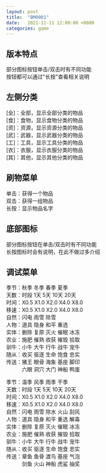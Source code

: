```yaml
---  
layout: post  
title:  "BM0001"  
date:   2021-11-11 12:00:00 +0800  
categories: game  
---  
```

  

## 版本特点  

  部分图标按钮单击/双击时有不同功能  
  按钮都可以通过"长按"查看相关说明  

## 左侧分类  

  [全]：全部，显示全部分类的物品  
  [食]：食物，显示食物分类的物品  
  [资]：资源，显示资源分类的物品  
  [武]：武器，显示武器分类的物品  
  [工]：工具，显示工具分类的物品  
  [衣]：衣服，显示衣服分类的物品  
  [其]：其他，显示其他分类的物品  

## 刷物菜单  

  单击：获得一个物品  
  双击：获得一组物品  
  长按：显示物品名字  

## 底部图标  

  部分图标按钮在单击/双击时有不同功能  
  长按图标时会有说明，在此不做过多介绍  


## 调试菜单  

  季节：秋季  冬季  春季  夏季  
  天数：时段  1天  5天  10天  20天  
  时间：X0.5  X1.0  X2.0  X4.0  X8.0  
  移速：X0.5  X1.0  X2.0  X4.0  X8.0  
  自然：闪电  雨雪  除雪  
  人物：道具  隐身  和平  重选  
  实体：删除  复原  灭火  催眠  冰冻  
  农业：施肥  催熟  收获  摧毁  拾取  
  驯牛：小牛  大牛  行牛  战牛  宠牛  
  随从：收买  驱逐  生命  饱食  忠实  
  传送：猪王  眼骨  海象  基座  脚印  
  　　　六眼  洞穴  大门  神船  鸭蛋  
  
  季节：温季  风季  雨季  干季  
  天数：时段  1天  5天  10天  20天  
  时间：X0.5  X1.0  X2.0  X4.0  X8.0  
  移速：X0.5  X1.0  X2.0  X4.0  X8.0  
  自然：闪电  雨雪  除水  火山  刮风  
  人物：道具  隐身  和平  重选  解毒  
  实体：删除  复原  灭火  催眠  冰冻  
  农业：施肥  催熟  收获  摧毁  拾取  
  驯牛：小牛  大牛  行牛  战牛  宠牛  
  随从：收买  驱逐  生命  饱食  忠实  
  传送：章鱼  鱼骨  渡鸟  基座  气泡  
  　　　剑鱼  火山  神船  虎鲨  抽奖  